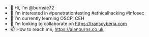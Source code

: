 - 👋 Hi, I’m @burnsie72
- 👀 I’m interested in #penetrationtesting #ethicalhacking #infosec
- 🌱 I’m currently learning OSCP, CEH
- 💞️ I’m looking to collaborate on https://transcyberia.com
- 📫 How to reach me, https://alanburns.co.uk

<!---
burnsie72/burnsie72 is a ✨ special ✨ repository because its `README.md` (this file) appears on your GitHub profile.
You can click the Preview link to take a look at your changes.
--->
